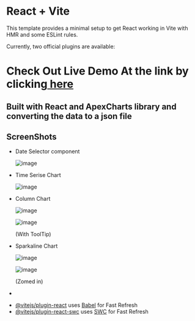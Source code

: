# React + Vite

This template provides a minimal setup to get React working in Vite with HMR and some ESLint rules.

Currently, two official plugins are available:
<h1>Check Out Live Demo At the link by clicking<a href="https://pranshu1sati.github.io/Waterdip-Ai-Task/"> here</a></h1>
<h2>Built with React and ApexCharts library and converting the data to a json file</h2>
<h2>ScreenShots</h2>
<ul>
  
  <li>
    Date Selector component


    
  ![image](https://github.com/Pranshu1sati/Waterdip-Ai-Task/assets/95905172/730b3de9-c160-4308-92df-168698023916)
  

</li>
<li>
  Time Serise Chart
  
  ![image](https://github.com/Pranshu1sati/Waterdip-Ai-Task/assets/95905172/e6b7c21f-0923-4119-b84c-980f9c3e0f06)

</li>
<li>
  Column Chart
  
  ![image](https://github.com/Pranshu1sati/Waterdip-Ai-Task/assets/95905172/cdcf1926-e475-41fc-9e7e-03121d4cd216)

  ![image](https://github.com/Pranshu1sati/Waterdip-Ai-Task/assets/95905172/dc54f909-accd-4a66-a197-8683375d4db3)
  <p>(With ToolTip)</p>
  
</li>
<li>
  Sparkaline Chart
  
  ![image](https://github.com/Pranshu1sati/Waterdip-Ai-Task/assets/95905172/162e07f1-36cb-4839-a4c7-0ce588be1ed9)
  
  ![image](https://github.com/Pranshu1sati/Waterdip-Ai-Task/assets/95905172/df450ba0-0865-4484-856b-4a013668d20d)

  <p>(Zomed in)</p>

</li>
<li>
  
</li>
</ul>

- [@vitejs/plugin-react](https://github.com/vitejs/vite-plugin-react/blob/main/packages/plugin-react/README.md) uses [Babel](https://babeljs.io/) for Fast Refresh
- [@vitejs/plugin-react-swc](https://github.com/vitejs/vite-plugin-react-swc) uses [SWC](https://swc.rs/) for Fast Refresh

